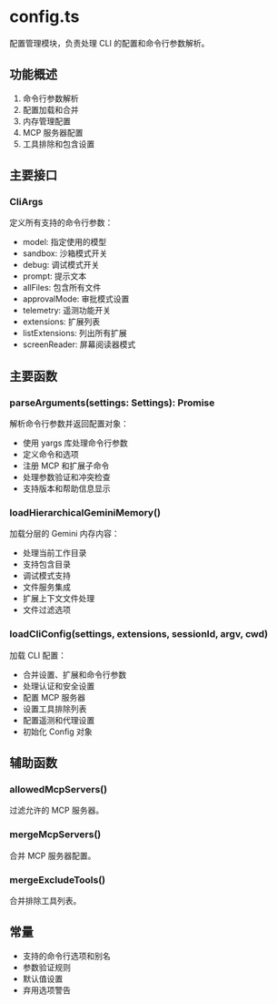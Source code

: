 # config.ts

配置管理模块，负责处理 CLI 的配置和命令行参数解析。

## 功能概述

1. 命令行参数解析
2. 配置加载和合并
3. 内存管理配置
4. MCP 服务器配置
5. 工具排除和包含设置

## 主要接口

### CliArgs
定义所有支持的命令行参数：
- model: 指定使用的模型
- sandbox: 沙箱模式开关
- debug: 调试模式开关
- prompt: 提示文本
- allFiles: 包含所有文件
- approvalMode: 审批模式设置
- telemetry: 遥测功能开关
- extensions: 扩展列表
- listExtensions: 列出所有扩展
- screenReader: 屏幕阅读器模式

## 主要函数

### parseArguments(settings: Settings): Promise<CliArgs>
解析命令行参数并返回配置对象：
- 使用 yargs 库处理命令行参数
- 定义命令和选项
- 注册 MCP 和扩展子命令
- 处理参数验证和冲突检查
- 支持版本和帮助信息显示

### loadHierarchicalGeminiMemory()
加载分层的 Gemini 内存内容：
- 处理当前工作目录
- 支持包含目录
- 调试模式支持
- 文件服务集成
- 扩展上下文文件处理
- 文件过滤选项

### loadCliConfig(settings, extensions, sessionId, argv, cwd)
加载 CLI 配置：
- 合并设置、扩展和命令行参数
- 处理认证和安全设置
- 配置 MCP 服务器
- 设置工具排除列表
- 配置遥测和代理设置
- 初始化 Config 对象

## 辅助函数

### allowedMcpServers()
过滤允许的 MCP 服务器。

### mergeMcpServers()
合并 MCP 服务器配置。

### mergeExcludeTools()
合并排除工具列表。

## 常量

- 支持的命令行选项和别名
- 参数验证规则
- 默认值设置
- 弃用选项警告